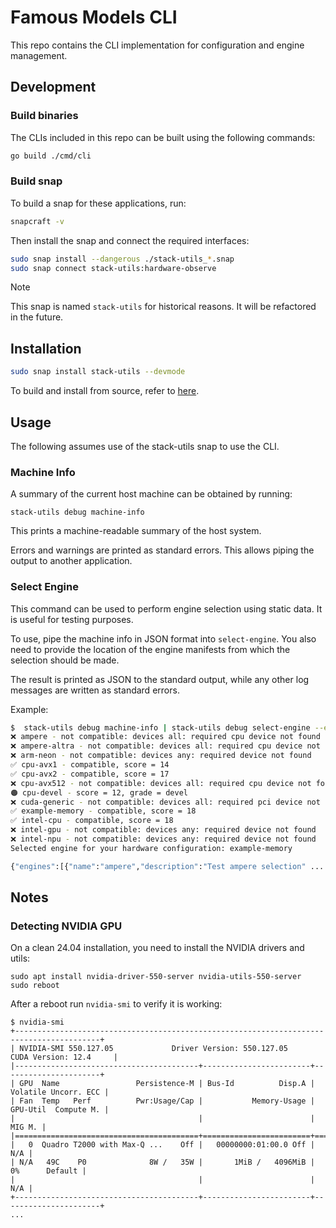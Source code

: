 # Famous Models CLI

This repo contains the CLI implementation for configuration and engine management.

## Development

### Build binaries

The CLIs included in this repo can be built using the following commands:

```bash
go build ./cmd/cli
```

### Build snap

To build a snap for these applications, run:

```bash
snapcraft -v
```

Then install the snap and connect the required interfaces:

```bash
sudo snap install --dangerous ./stack-utils_*.snap
sudo snap connect stack-utils:hardware-observe 
```

> [!NOTE]
> This snap is named `stack-utils` for historical reasons. It will be refactored in the future.

## Installation

```bash
sudo snap install stack-utils --devmode
```

To build and install from source, refer to [here](#build-snap).

## Usage

The following assumes use of the stack-utils snap to use the CLI.

### Machine Info

A summary of the current host machine can be obtained by running:

```
stack-utils debug machine-info
```

This prints a machine-readable summary of the host system. 

Errors and warnings are printed as standard errors.
This allows piping the output to another application.

### Select Engine

This command can be used to perform engine selection using static data.
It is useful for testing purposes.

To use, pipe the machine info in JSON format into `select-engine`.
You also need to provide the location of the engine manifests from which the selection should be made.

The result is printed as JSON to the standard output, while any other log messages are written as standard errors.

Example:

```bash
$  stack-utils debug machine-info | stack-utils debug select-engine --engines test_data/engines/
❌ ampere - not compatible: devices all: required cpu device not found
❌ ampere-altra - not compatible: devices all: required cpu device not found
❌ arm-neon - not compatible: devices any: required device not found
✅ cpu-avx1 - compatible, score = 14
✅ cpu-avx2 - compatible, score = 17
❌ cpu-avx512 - not compatible: devices all: required cpu device not found
🟠 cpu-devel - score = 12, grade = devel
❌ cuda-generic - not compatible: devices all: required pci device not found
✅ example-memory - compatible, score = 18
✅ intel-cpu - compatible, score = 18
❌ intel-gpu - not compatible: devices any: required device not found
❌ intel-npu - not compatible: devices any: required device not found
Selected engine for your hardware configuration: example-memory

{"engines":[{"name":"ampere","description":"Test ampere selection" ...
```

## Notes

### Detecting NVIDIA GPU

On a clean 24.04 installation, you need to install the NVIDIA drivers and utils:

```
sudo apt install nvidia-driver-550-server nvidia-utils-550-server
sudo reboot
```

After a reboot run `nvidia-smi` to verify it is working:

```
$ nvidia-smi    
+-----------------------------------------------------------------------------------------+
| NVIDIA-SMI 550.127.05             Driver Version: 550.127.05     CUDA Version: 12.4     |
|-----------------------------------------+------------------------+----------------------+
| GPU  Name                 Persistence-M | Bus-Id          Disp.A | Volatile Uncorr. ECC |
| Fan  Temp   Perf          Pwr:Usage/Cap |           Memory-Usage | GPU-Util  Compute M. |
|                                         |                        |               MIG M. |
|=========================================+========================+======================|
|   0  Quadro T2000 with Max-Q ...    Off |   00000000:01:00.0 Off |                  N/A |
| N/A   49C    P0              8W /   35W |       1MiB /   4096MiB |      0%      Default |
|                                         |                        |                  N/A |
+-----------------------------------------+------------------------+----------------------+
...
```
